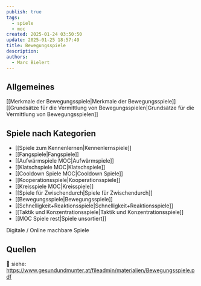 ```yaml
---
publish: true
tags:
  - spiele
  - moc
created: 2025-01-24 03:50:50
update: 2025-01-25 18:57:49
title: Bewegungsspiele
description: 
authors:
  - Marc Bielert
---
```


## Allgemeines
[[Merkmale der Bewegungsspiele|Merkmale der Bewegungsspiele]]
[[Grundsätze für die Vermittlung von Bewegungsspielen|Grundsätze für die Vermittlung von Bewegungsspielen]]

## Spiele nach Kategorien

- [[Spiele zum Kennenlernen|Kennenlernspiele]]
- [[Fangspiele|Fangspiele]]
- [[Aufwärmspiele MOC|Aufwärmspiele]]
- [[Klatschspiele MOC|Klatschspiele]]
- [[Cooldown Spiele MOC|Cooldown Spiele]]
- [[Kooperationsspiele|Kooperationsspiele]]
- [[Kreisspiele MOC|Kreisspiele]]
- [[Spiele für Zwischendurch|Spiele für Zwischendurch]]
- [[Bewegungsspiele|Bewegungsspiele]]
- [[Schnelligkeit+Reaktionsspiele|Schnelligkeit+Reaktionsspiele]]
- [[Taktik und Konzentrationsspiele|Taktik und Konzentrationsspiele]]
- [[MOC Spiele rest|Spiele unsortiert]]

Digitale / Online machbare Spiele

## Quellen

🌲 siehe: https://www.gesundundmunter.at/fileadmin/materialien/Bewegungsspiele.pdf